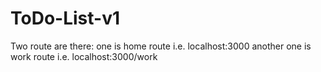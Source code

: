 # ToDo-List-v1

Two route are there:
one is home route i.e. localhost:3000
another one is work route i.e. localhost:3000/work
